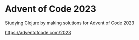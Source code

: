 # Advent of Code 2023

Studying Clojure by making solutions for Advent of Code 2023

https://adventofcode.com/2023